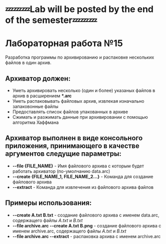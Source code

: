 # 💤💤💤Lab will be posted by the end of the semester💤💤💤
# Лабораторная работа №15
Разработка программы по архивированию и распаковке нескольких файлов в один архив.
## Архиватор должен:
* Уметь архивировать несколько (один и более) указаных файлов в архив в расширением __*.arc__
* Уметь распаковывать файловых архив, извлекая изначально запаковонные файлы
* Предоставлять список файлов упакованных в архиве
* Сжимать и разжимать данные при архивировании  с помощью алгоритма Хаффмана
## Архиватор выполнен в виде консольного приложения, принимающего в качестве аргументов следущие параметры:
* __--file {FILE_NAME}__ - Имя файлового архива с которым будет работать архиватор (по-умолчанию data.arc)
* __--create {FILE_NAME_1, FILE_NAME_2...}__ - Команда для создание файлового архива 
* __--extract__ - Команда для извлечения из файлового архива файлов
## Примеры использования:
* __--create A.txt B.txt__ - создание файлового архива с именем data.arc, содержащего файлы _A.txt_ и _B.txt_
* __--file archive.arc --create A.txt B.png__ - создание файлового архива с именем archive.arc, содержащего файлы _A.txt_ и _B.txt_
* __--file archive.arc --extract__ - распаковка архива с именем archive.arc
